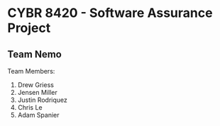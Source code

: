 # CYBR 8420 - Software Assurance Project
## Team Nemo

Team Members:
1. Drew Griess
2. Jensen Miller
3. Justin Rodriquez
4. Chris Le
5. Adam Spanier
